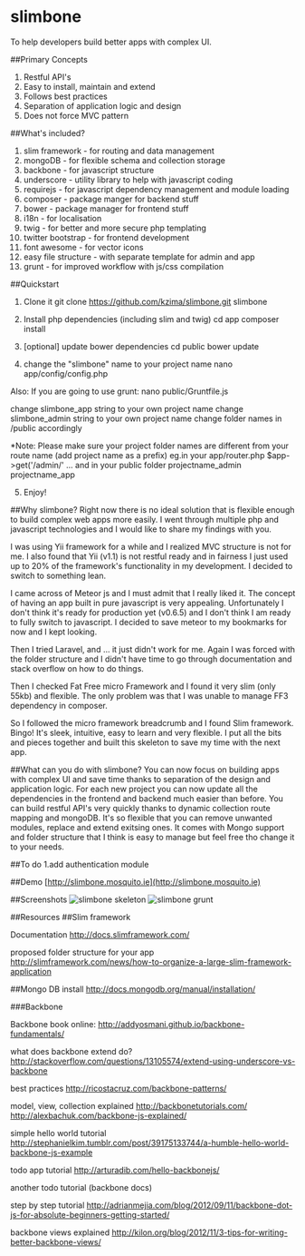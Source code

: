 slimbone
========

To help developers build better apps with complex UI.

##Primary Concepts
1. Restful API's
2. Easy to install, maintain and extend
3. Follows best practices
4. Separation of application logic and design
5. Does not force MVC pattern

##What's included?
1. slim framework - for routing and data management
2. mongoDB - for flexible schema and collection storage 
3. backbone - for javascript structure 
4. underscore - utility library to help with javascript coding
5. requirejs - for javascript dependency management and module loading
6. composer - package manger for backend stuff
7. bower - package manager for frontend stuff
8. i18n - for localisation
9. twig - for better and more secure php templating
10. twitter bootstrap - for frontend development
11. font awesome - for vector icons
12. easy file structure - with separate template for admin and app
13. grunt - for improved workflow with js/css compilation

##Quickstart
1. Clone it
git clone https://github.com/kzima/slimbone.git slimbone

2. Install php dependencies (including slim and twig)
cd app
composer install

3. [optional] update bower dependencies
cd public
bower update

4. change the "slimbone" name to your project name
nano app/config/config.php

Also: If you are going to use grunt:
nano public/Gruntfile.js

change slimbone_app string to your own project name
change slimbone_admin string to your own project name
change folder names in /public accordingly

*Note: Please make sure your project folder names are different from your route name (add project name as a prefix)
eg.in your app/router.php 
$app->get('/admin/' ...
and in your public folder
projectname_admin
projectname_app

5. Enjoy!

##Why slimbone?
Right now there is no ideal solution that is flexible enough to build complex web apps more easily.
I went through multiple php and javascript technologies and I would like to share my findings with you.

I was using Yii framework for a while and I realized MVC structure is not for me.
I also found that Yii (v1.1) is not restful ready and in fairness I just used up to 20% of the framework's functionality in my development.
I decided to switch to something lean.

I came across of Meteor js and I must admit that I really liked it. The concept of having an app built in pure javascript is very appealing. 
Unfortunately I don't think it's ready for production yet (v0.6.5) and I don't think I am ready to fully switch to javascript.
I decided to save meteor to my bookmarks for now and I kept looking.

Then I tried Laravel, and ... it just didn't work for me. Again I was forced with the folder structure and I didn't have time
to go through documentation and stack overflow on how to do things.

Then I checked Fat Free micro Framework and I found it very slim (only 55kb) and flexible. The only problem was that I was unable to manage FF3 dependency in composer. 

So I followed the micro framework breadcrumb and I found Slim framework. Bingo! It's sleek, intuitive, easy to learn and very flexible.
I put all the bits and pieces together and built this skeleton to save my time with the next app. 

##What can you do with slimbone?
You can now focus on building apps with complex UI and save time thanks to separation of the design and application logic. 
For each new project you can now update all the dependencies in the frontend and backend much easier than before.
You can build restful API's very quickly thanks to dynamic collection route mapping and mongoDB.
It's so flexible that you can remove unwanted modules, replace and extend exitsing ones.
It comes with Mongo support and folder structure that I think is easy to manage but feel free tho change it to your needs.

##To do 
1.add authentication module

##Demo
[http://slimbone.mosquito.ie](http://slimbone.mosquito.ie)

##Screenshots
![slimbone skeleton](http://slimbone.mosquito.ie/uploads/screenshot1.jpg)
![slimbone grunt](http://slimbone.mosquito.ie/uploads/screenshot2.jpg)

##Resources
##Slim framework

Documentation
http://docs.slimframework.com/

proposed folder structure for your app
http://slimframework.com/news/how-to-organize-a-large-slim-framework-application

##Mongo DB install
http://docs.mongodb.org/manual/installation/

###Backbone

Backbone book online:
http://addyosmani.github.io/backbone-fundamentals/

what does backbone extend do?
http://stackoverflow.com/questions/13105574/extend-using-underscore-vs-backbone

best practices
http://ricostacruz.com/backbone-patterns/

model, view, collection explained
http://backbonetutorials.com/
http://alexbachuk.com/backbone-js-explained/

simple hello world tutorial
http://stephanielkim.tumblr.com/post/39175133744/a-humble-hello-world-backbone-js-example

todo app tutorial
http://arturadib.com/hello-backbonejs/

another todo tutorial (backbone docs)

step by step tutorial
http://adrianmejia.com/blog/2012/09/11/backbone-dot-js-for-absolute-beginners-getting-started/

backbone views explained
http://kilon.org/blog/2012/11/3-tips-for-writing-better-backbone-views/
